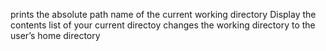  prints the absolute path name of the current working directory
Display the contents list of your current directoy
changes the working directory to the user’s home directory
